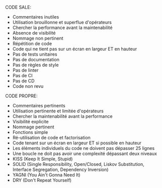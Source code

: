 CODE SALE:

- Commentaires inutiles
- Utilisation brouillonne et superflue d'opérateurs
- Chercher la performance avant la maintenabilité
- Absence de visibilité
- Nommage non pertinent
- Répétition de code
- Code qui ne tient pas sur un écran en largeur ET en hauteur
- Pas de tests unitaires
- Pas de documentation
- Pas de règles de style
- Pas de linter
- Pas de CI
- Pas de CD
- Code non revu

CODE PROPRE:

- Commentaires pertinents
- Utilisation pertinente et limitée d'opérateurs
- Chercher la maintenabilité avant la performance
- Visibilité explicite
- Nommage pertinent
- Fonctions simple
- Ré-utilisation de code et factorisation 
- Code tenant sur un écran en largeur ET si possible en hauteur
- Les éléments individuels du code ne doivent pas dépasser 25 lignes
- Une boucle ne doit pas avoir une complexité dépassant deux niveaux
- KISS (Keep It Simple, Stupid)
- SOLID (Single Responsibility, Open/Closed, Liskov Substitution, Interface Segregation, Dependency Inversion)
- YAGNI (You Ain't Gonna Need It)
- DRY (Don't Repeat Yourself)
